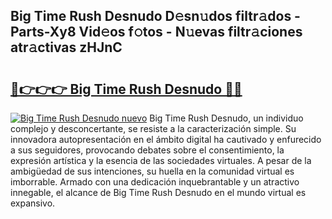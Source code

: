 ## Big Time Rush Desnudo D𝚎sn𝚞dos filtr𝚊dos - Parts-Xy8 Vid𝚎os f𝚘tos - N𝚞evas filtr𝚊ciones atr𝚊ctivas zHJnC

# <h2><a href="http://mb7nan.tromn.icu/?c=Big+Time+Rush+Desnudo">🔗👉👉👉 Big Time Rush Desnudo 🔗🔗</a></h2>

[![Big Time Rush Desnudo nuevo](https://i.imgur.com/pEAQMta.gif)](http://mb7nan.tromn.icu/?c=Big+Time+Rush+Desnudo)
Big Time Rush Desnudo, un individuo complejo y desconcertante, se resiste a la caracterización simple. Su innovadora autopresentación en el ámbito digital ha cautivado y enfurecido a sus seguidores, provocando debates sobre el consentimiento, la expresión artística y la esencia de las sociedades virtuales. A pesar de la ambigüedad de sus intenciones, su huella en la comunidad virtual es imborrable. Armado con una dedicación inquebrantable y un atractivo innegable, el alcance de Big Time Rush Desnudo en el mundo virtual es expansivo.
